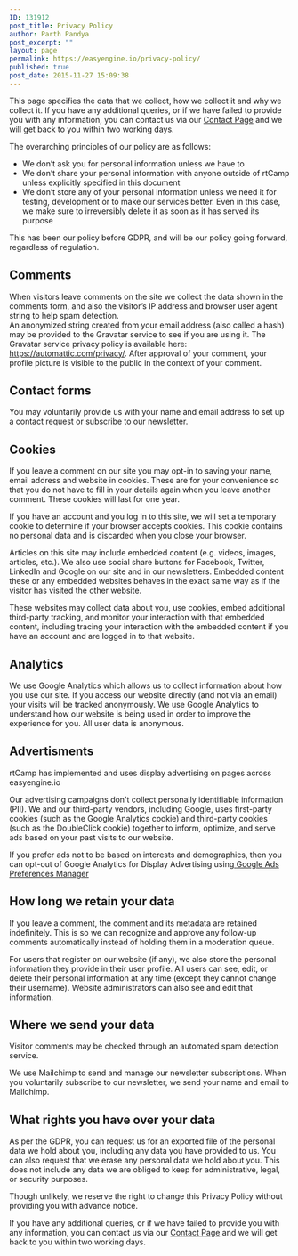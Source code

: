 ```yaml
---
ID: 131912
post_title: Privacy Policy
author: Parth Pandya
post_excerpt: ""
layout: page
permalink: https://easyengine.io/privacy-policy/
published: true
post_date: 2015-11-27 15:09:38
---
```

This page specifies the data that we collect, how we collect it and why we collect it. If you have any additional queries, or if we have failed to provide you with any information, you can contact us via our <a href="https://easyengine.io/contact/">Contact Page</a> and we will get back to you within two working days.

The overarching principles of our policy are as follows:

<ul>
<li>We don’t ask you for personal information unless we have to</li>
<li>We don’t share your personal information with anyone outside of rtCamp unless explicitly specified in this document</li>
<li>We don’t store any of your personal information unless we need it for testing, development or to make our services better. Even in this case, we make sure to irreversibly delete it as soon as it has served its purpose</li>
</ul>

This has been our policy before GDPR, and will be our policy going forward, regardless of regulation.

<h2 id="comments">Comments</h2>

When visitors leave comments on the site we collect the data shown in the comments form, and also the visitor’s IP address and browser user agent string to help spam detection.<br />An anonymized string created from your email address (also called a hash) may be provided to the Gravatar service to see if you are using it. The Gravatar service privacy policy is available here: https://automattic.com/privacy/. After approval of your comment, your profile picture is visible to the public in the context of your comment.

<h2 id="contact-forms">Contact forms</h2>

You may voluntarily provide us with your name and email address to set up a contact request or subscribe to our newsletter.

<h2 id="cookies">Cookies</h2>

If you leave a comment on our site you may opt-in to saving your name, email address and website in cookies. These are for your convenience so that you do not have to fill in your details again when you leave another comment. These cookies will last for one year.

If you have an account and you log in to this site, we will set a temporary cookie to determine if your browser accepts cookies. This cookie contains no personal data and is discarded when you close your browser.

Articles on this site may include embedded content (e.g. videos, images, articles, etc.). We also use social share buttons for Facebook, Twitter, LinkedIn and Google on our site and in our newsletters. Embedded content these or any embedded websites behaves in the exact same way as if the visitor has visited the other website.

These websites may collect data about you, use cookies, embed additional third-party tracking, and monitor your interaction with that embedded content, including tracing your interaction with the embedded content if you have an account and are logged in to that website.

<h2 id="analytics">Analytics</h2>

We use Google Analytics which allows us to collect information about how you use our site. If you access our website directly (and not via an email) your visits will be tracked anonymously. We use Google Analytics to understand how our website is being used in order to improve the experience for you. All user data is anonymous.

<h2 id="analytics">Advertisments</h2>

<span style="font-weight: 400;">rtCamp has implemented and uses display advertising on pages across easyengine.io</span>

<span style="font-weight: 400;">Our advertising campaigns don't collect personally identifiable information (PII). We and o</span><span style="font-weight: 400;">ur third-party vendors, including Google, uses first-party cookies (such as the Google Analytics cookie) and third-party cookies (such as the DoubleClick cookie) together to inform, optimize, and serve ads based on your past visits to our website.</span>

<span style="font-weight: 400;">If you prefer ads not to be based on interests and demographics, then you can opt-out of Google Analytics for Display Advertising using</span><a href="https://www.google.com/settings/ads/onweb/"> <span style="font-weight: 400;">Google Ads Preferences Manager</span></a>

<h2 id="how-long-we-retain-your-data">How long we retain your data</h2>

If you leave a comment, the comment and its metadata are retained indefinitely. This is so we can recognize and approve any follow-up comments automatically instead of holding them in a moderation queue.

For users that register on our website (if any), we also store the personal information they provide in their user profile. All users can see, edit, or delete their personal information at any time (except they cannot change their username). Website administrators can also see and edit that information.

<h2 id="where-we-send-your-data">Where we send your data</h2>

Visitor comments may be checked through an automated spam detection service.

We use Mailchimp to send and manage our newsletter subscriptions. When you voluntarily subscribe to our newsletter, we send your name and email to Mailchimp.

<h2 id="what-rights-you-have-over-your-data">What rights you have over your data</h2>

As per the GDPR, you can request us for an exported file of the personal data we hold about you, including any data you have provided to us. You can also request that we erase any personal data we hold about you. This does not include any data we are obliged to keep for administrative, legal, or security purposes.

Though unlikely, we reserve the right to change this Privacy Policy without providing you with advance notice.

If you have any additional queries, or if we have failed to provide you with any information, you can contact us via our <a href="https://easyengine.io/contact/">Contact Page</a> and we will get back to you within two working days.